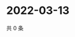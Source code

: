 # 2022-03-13

共 0 条

<!-- BEGIN WEIBO -->
<!-- 最后更新时间 Sun Mar 13 2022 03:00:31 GMT+0800 (China Standard Time) -->

<!-- END WEIBO -->

